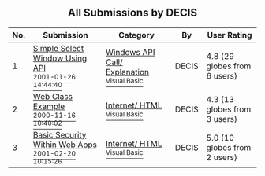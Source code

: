 ﻿<div align="center">

## All Submissions by DECIS

</div>

No.  | Submission | Category | By   | User Rating
---- | ---------- | -------- | ---- | -----------
1 | [Simple Select Window Using API<br /><sup>2001-01-26 14:44:40</sup>](https://github.com/Planet-Source-Code/decis-simple-select-window-using-api__1-14737) | [Windows API Call/ Explanation<br /><sup>Visual Basic</sup>](../ByCategory/windows-api-call-explanation__1-39.md) | DECIS | 4.8 (29 globes from 6 users)
2 | [Web Class Example<br /><sup>2000-11-16 10:40:02</sup>](https://github.com/Planet-Source-Code/decis-web-class-example__1-12828) | [Internet/ HTML<br /><sup>Visual Basic</sup>](../ByCategory/internet-html__1-34.md) | DECIS | 4.3 (13 globes from 3 users)
3 | [Basic Security Within Web Apps<br /><sup>2001-02-20 10:15:26</sup>](https://github.com/Planet-Source-Code/decis-basic-security-within-web-apps__1-21177) | [Internet/ HTML<br /><sup>Visual Basic</sup>](../ByCategory/internet-html__1-34.md) | DECIS | 5.0 (10 globes from 2 users)

